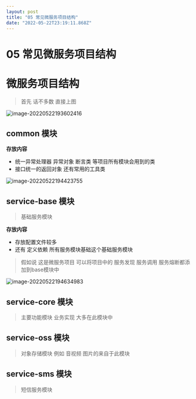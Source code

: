 ```yaml
---
layout: post
title: "05 常见微服务项目结构"
date: "2022-05-22T23:19:11.868Z"
---
```

05 常见微服务项目结构
============

微服务项目结构
=======

> 首先 话不多数 直接上图

![image-20220522193602416](https://img2022.cnblogs.com/blog/2233272/202205/2233272-20220522193603454-1360291483.png)

common 模块
---------

**存放内容**

*   统一异常处理器 异常对象 断言类 等项目所有模块会用到的类
*   接口统一的返回对象 还有常用的工具类

![image-20220522194423755](https://img2022.cnblogs.com/blog/2233272/202205/2233272-20220522194423942-204146718.png)

service-base 模块
---------------

> 基础服务模块

**存放内容**

*   存放配置文件较多
*   还有 定义依赖 所有服务模块基础这个基础服务模块

> 假如说 这是微服务项目 可以将项目中的 服务发现 服务调用 服务熔断都添加到base模块中

![image-20220522194634983](https://img2022.cnblogs.com/blog/2233272/202205/2233272-20220522194635248-1764661080.png)

service-core 模块
---------------

> 主要功能模块 业务实现 大多在此模块中

service-oss 模块
--------------

> 对象存储模块 例如 音视频 图片的来自于此模块

service-sms 模块
--------------

> 短信服务模块